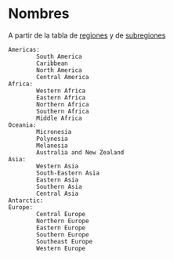 # Nombres

A partir de la tabla de [regiones](https://github.com/USantaTecla-tech-javascript/src/blob/master/manager/countries/x-data/regions.js) y de [subregiones](https://github.com/USantaTecla-tech-javascript/src/blob/master/manager/countries/x-data/subregion.js)

~~~
Americas:
        South America
        Caribbean
        North America
        Central America
Africa:
        Western Africa
        Eastern Africa
        Northern Africa
        Southern Africa
        Middle Africa
Oceania:
        Micronesia
        Polynesia
        Melanesia
        Australia and New Zealand
Asia:
        Western Asia
        South-Eastern Asia
        Eastern Asia
        Southern Asia
        Central Asia
Antarctic:
Europe:
        Central Europe
        Northern Europe
        Eastern Europe
        Southern Europe
        Southeast Europe
        Western Europe
~~~

